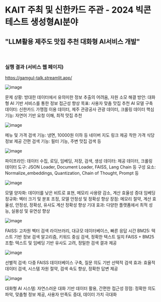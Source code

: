 # KAIT 주최 및 신한카드 주관 - 2024 빅콘테스트 생성형AI분야 
## "LLM활용 제주도 맛집 추천 대화형 AI서비스 개발" 

<br>

### 실행 결과 (서비스 웹 페이지)
https://gamgul-talk.streamlit.app/

![image](https://github.com/user-attachments/assets/9212744f-6c74-4c9f-ada6-b15dd248a070)

문제 상황: 방대한 데이터에서 유의미한 정보 추출의 어려움, 자원 소모
해결 방안: 대화형 AI 기반 서비스를 통한 정보 접근성 향상
목표: 사용자 맞춤 맛집 추천 AI 모델 구축
데이터: 신한카드 가맹점 이용 데이터, 제주 관광공사 관광 데이터, 크롤링 데이터
핵심 기능: 자연어 기반 요청 이해, 최적 맛집 추천

![image](https://github.com/user-attachments/assets/5798ed46-cef6-4d84-8133-374af2e65b8b)

메뉴 및 가격 검색 기능: 냉면, 10000원 이하 등
네이버 지도 링크 제공
착한 가격 식당 정보 제공
간편 검색 기능: 필터 기능, 주변 맛집 검색 등

![image](https://github.com/user-attachments/assets/58040dda-0928-4a69-9980-0dde86372e1c)

파이프라인: 데이터 수집, 로딩, 임베딩, 저장, 검색, 생성
데이터: 제공 데이터, 크롤링 데이터
도구: JSON Loader, Document Loader, FAISS, Lang Chain 등
구성 요소: Normalize_embeddings, Quantization, Chain of Thought, Prompt 등

![image](https://github.com/user-attachments/assets/6fb2699b-3aab-486e-b321-512c7f6d115c)

모델 양자화: 데이터를 낮은 비트로 표현, 메모리 사용량 감소, 계산 효율성 증대
임베딩 정규화: 벡터 크기 및 분포 조정, 모델 안정성 및 정확성 향상
장점: 메모리 절약, 계산 효율성, 안정성, 정확성, 유사도 계산 정확성 향상
기대 효과: 다양한 플랫폼에서 최적 성능, 실용성 및 유연성 향상

![image](https://github.com/user-attachments/assets/6dcec7a4-7584-47cc-90c3-045b87927b65)

FAISS: 고차원 벡터 검색 라이브러리, 대규모 데이터베이스, 빠른 응답 시간
BM25: 텍스트 기반 정보 검색 알고리즘, 키워드 중심 검색, 정확한 텍스트 일치
FAISS + BM25 조합: 텍스트 및 임베딩 기반 유사도 고려, 정밀한 검색 결과 제공

![image](https://github.com/user-attachments/assets/d6ce94d3-aa21-43f9-a8f4-9c5be43aaca8)

선별적 검색: 다중 FAISS 데이터베이스 구축, 질문 의도 기반 선택적 검색
효과: 효율적 데이터 검색, 시스템 자원 절약, 검색 속도 향상, 정확한 답변 제공

![image](https://github.com/user-attachments/assets/d19f8c99-94bd-4b4e-9d67-4c56771d31e4)

대화형 AI 시스템: 자연스러운 대화 기반 데이터 활용, 간편한 접근성
장점: 정확한 의도 파악, 맞춤형 정보 제공, 사용자 만족도 증대, 데이터 가치 극대화
